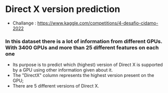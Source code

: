 # Direct X version prediction

 - Challange : https://www.kaggle.com/competitions/4-desafio-cidamo-2022

### In this dataset there is a lot of information from different GPUs. With 3400 GPUs and more than 25 different features on each one

- Its purpose is to predict which (highest) version of Direct X is supported by a GPU using other information given about it.
- The "DirectX" column represents the highest version present on the GPU;
- There are 5 different versions of Direct X.
